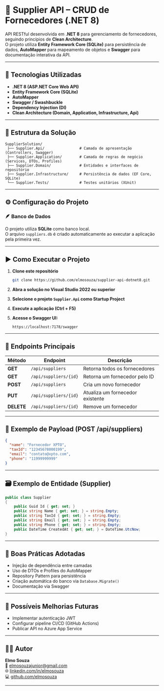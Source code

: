 # 🧾 Supplier API – CRUD de Fornecedores (.NET 8)

API RESTful desenvolvida em **.NET 8** para gerenciamento de fornecedores, seguindo princípios de **Clean Architecture**.  
O projeto utiliza **Entity Framework Core (SQLite)** para persistência de dados, **AutoMapper** para mapeamento de objetos e **Swagger** para documentação interativa da API.

---

## 🚀 Tecnologias Utilizadas
- **.NET 8 (ASP.NET Core Web API)**
- **Entity Framework Core (SQLite)**
- **AutoMapper**
- **Swagger / Swashbuckle**
- **Dependency Injection (DI)**
- **Clean Architecture (Domain, Application, Infrastructure, Api)**

---

## 📂 Estrutura da Solução

```
SupplierSolution/
 ├── Supplier.Api/                # Camada de apresentação (Controllers, Swagger)
 ├── Supplier.Application/        # Camada de regras de negócio (Services, DTOs, Profiles)
 ├── Supplier.Domain/             # Entidades e interfaces de repositório
 ├── Supplier.Infrastructure/     # Persistência de dados (EF Core, SQLite)
 └── Supplier.Tests/              # Testes unitários (XUnit)
```

---

## ⚙️ Configuração do Projeto

### 🪶 Banco de Dados
O projeto utiliza **SQLite** como banco local.  
O arquivo `suppliers.db` é criado automaticamente ao executar a aplicação pela primeira vez.

---

## ▶️ Como Executar o Projeto

1. **Clone este repositório**
   ```bash
   git clone https://github.com/elmosouza/supplier-api-dotnet8.git
   ```

2. **Abra a solução no Visual Studio 2022 ou superior**

3. **Selecione o projeto `Supplier.Api` como Startup Project**

4. **Execute a aplicação (Ctrl + F5)**

5. **Acesse o Swagger UI:**
   ```
   https://localhost:7178/swagger
   ```

---

## 🧠 Endpoints Principais

| Método | Endpoint | Descrição |
|--------|-----------|------------|
| **GET** | `/api/suppliers` | Retorna todos os fornecedores |
| **GET** | `/api/suppliers/{id}` | Retorna um fornecedor pelo ID |
| **POST** | `/api/suppliers` | Cria um novo fornecedor |
| **PUT** | `/api/suppliers/{id}` | Atualiza um fornecedor existente |
| **DELETE** | `/api/suppliers/{id}` | Remove um fornecedor |

---

## 🧩 Exemplo de Payload (POST /api/suppliers)
```json
{
  "name": "Fornecedor XPTO",
  "taxId": "12345678000199",
  "email": "contato@xpto.com",
  "phone": "11999999999"
}
```

---

## 🗃️ Exemplo de Entidade (Supplier)
```csharp
public class Supplier
{
    public Guid Id { get; set; }
    public string Name { get; set; } = string.Empty;
    public string TaxId { get; set; } = string.Empty;
    public string Email { get; set; } = string.Empty;
    public string Phone { get; set; } = string.Empty;
    public DateTime CreatedAt { get; set; } = DateTime.UtcNow;
}
```

---

## 🧭 Boas Práticas Adotadas
- Injeção de dependência entre camadas  
- Uso de DTOs e Profiles do AutoMapper  
- Repository Pattern para persistência  
- Criação automática do banco via `Database.Migrate()`  
- Documentação via Swagger  

---

## 🧰 Possíveis Melhorias Futuras
- Implementar autenticação JWT  
- Configurar pipeline CI/CD (GitHub Actions)  
- Publicar API no Azure App Service  

---

## 👨‍💻 Autor
**Elmo Souza**  
📧 [elmosouzajunior@gmail.com](mailto:elmosouzajunior@gmail.com)  
🌐 [linkedin.com/in/elmosouza](https://linkedin.com/in/elmosouza)  
💻 [github.com/elmosouza](https://github.com/elmosouza)

---
